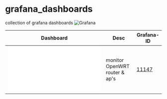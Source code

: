 # grafana_dashboards
collection of grafana dashboards
![Grafana](../master/grafana_icon.png "Grafana")

Dashboard | Desc | Grafana-ID
------ | ------ | ------
![OpenWRT](../master/OpenWRT/README.md "OpenWRT Readme")|monitor OpenWRT router & ap's|[11147](https://grafana.com/grafana/dashboards/11147)|


